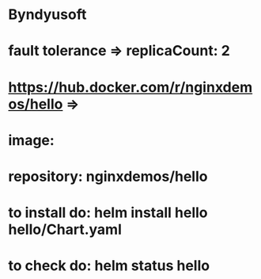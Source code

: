 # Byndyusoft

# fault tolerance => replicaCount: 2
#  https://hub.docker.com/r/nginxdemos/hello =>
# image:
#   repository: nginxdemos/hello

# to install do: helm install hello hello/Chart.yaml 
# to check do:  helm status hello

